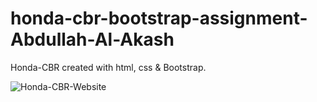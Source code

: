 # honda-cbr-bootstrap-assignment-Abdullah-Al-Akash

Honda-CBR created with html, css & Bootstrap.

<img src="https://ibb.co/p02zMQk" alt="Honda-CBR-Website"/>
